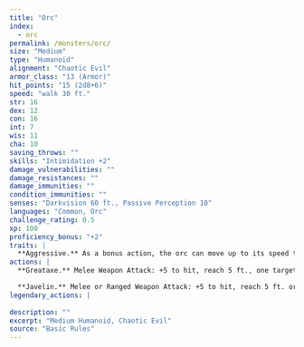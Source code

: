 ```yaml
---
title: "Orc"
index:
  - orc
permalink: /monsters/orc/
size: "Medium"
type: "Humanoid"
alignment: "Chaotic Evil"
armor_class: "13 (Armor)"
hit_points: "15 (2d8+6)"
speed: "walk 30 ft."
str: 16
dex: 12
con: 16
int: 7
wis: 11
cha: 10
saving_throws: ""
skills: "Intimidation +2"
damage_vulnerabilities: ""
damage_resistances: ""
damage_immunities: ""
condition_immunities: ""
senses: "Darkvision 60 ft., Passive Perception 10"
languages: "Common, Orc"
challenge_rating: 0.5
xp: 100
proficiency_bonus: "+2"
traits: |
  **Aggressive.** As a bonus action, the orc can move up to its speed toward a hostile creature that it can see.
actions: |
  **Greataxe.** Melee Weapon Attack: +5 to hit, reach 5 ft., one target. Hit: 9 (1d12 + 3) slashing damage.

  **Javelin.** Melee or Ranged Weapon Attack: +5 to hit, reach 5 ft. or range 30/120 ft., one target. Hit: 6 (1d6 + 3) piercing damage.  
legendary_actions: |
  
description: ""
excerpt: "Medium Humanoid, Chaotic Evil"
source: "Basic Rules"
---
```

